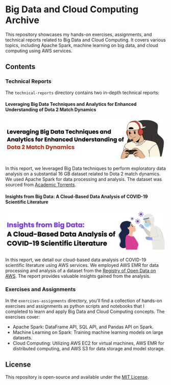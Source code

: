 # Big Data and Cloud Computing Archive

This repository showcases my hands-on exercises, assignments, and technical reports related to Big Data and Cloud Computing. It covers various topics, including Apache Spark, machine learning on big data, and cloud computing using AWS services.

## Contents

### Technical Reports

The `technical-reports` directory contains two in-depth technical reports:

#### Leveraging Big Data Techniques and Analytics for Enhanced Understanding of Dota 2 Match Dynamics

![Lab 1](technical-reports/bdcc-lab1/figures/header.png)

In this report, we leveraged Big Data techniques to perform exploratory data analysis on a substantial 16 GB dataset related to Dota 2 match dynamics. We used Apache Spark for data processing and analysis. The dataset was sourced from [Academic Torrents](https://academictorrents.com/collection/opendota-formerly-yasp-data-dumps).

#### Insights from Big Data: A Cloud-Based Data Analysis of COVID-19 Scientific Literature

![Lab 2](technical-reports/bdcc-lab2/figures/header.png)

In this report, we detail our cloud-based data analysis of COVID-19 scientific literature using AWS services. We employed AWS EMR for data processing and analysis of a dataset from the [Registry of Open Data on AWS](https://registry.opendata.aws/cord-19/). The report provides valuable insights gained from the analysis.

### Exercises and Assignments

In the `exercises-assignments` directory, you'll find a collection of hands-on exercises and assignments as python scripts and notebooks that I completed to learn and apply Big Data and Cloud Computing concepts. The exercises cover:

- Apache Spark: DataFrame API, SQL API, and Pandas API on Spark.
- Machine Learning on Spark: Training machine learning models on large datasets.
- Cloud Computing: Utilizing AWS EC2 for virtual machines, AWS EMR for distributed computing, and AWS S3 for data storage and model storage.

## License

This repository is open-source and available under the [MIT License](LICENSE.txt).
